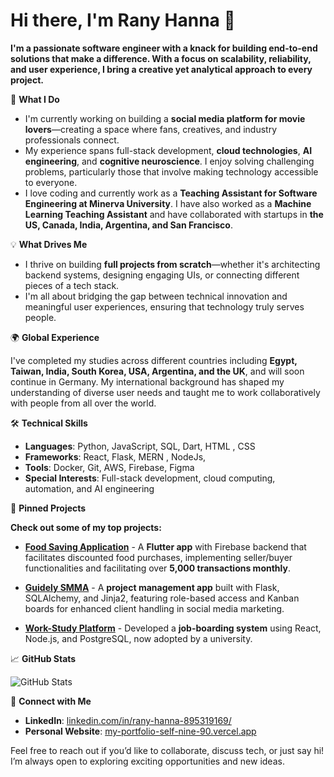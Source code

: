 # **Hi there, I'm Rany Hanna 👋**

**I'm a passionate software engineer with a knack for building end-to-end solutions that make a difference. With a focus on scalability, reliability, and user experience, I bring a creative yet analytical approach to every project.**

🚀 **What I Do**

- I'm currently working on building a **social media platform for movie lovers**—creating a space where fans, creatives, and industry professionals connect.
- My experience spans full-stack development, **cloud technologies**, **AI engineering**, and **cognitive neuroscience**. I enjoy solving challenging problems, particularly those that involve making technology accessible to everyone.
- I love coding and currently work as a **Teaching Assistant for Software Engineering at Minerva University**. I have also worked as a **Machine Learning Teaching Assistant** and have collaborated with startups in **the US, Canada, India, Argentina, and San Francisco**.

💡 **What Drives Me**

- I thrive on building **full projects from scratch**—whether it's architecting backend systems, designing engaging UIs, or connecting different pieces of a tech stack.
- I'm all about bridging the gap between technical innovation and meaningful user experiences, ensuring that technology truly serves people.

🌍 **Global Experience**

I've completed my studies across different countries including **Egypt, Taiwan, India, South Korea, USA, Argentina, and the UK**, and will soon continue in Germany. My international background has shaped my understanding of diverse user needs and taught me to work collaboratively with people from all over the world.

🛠️ **Technical Skills**

- **Languages**: Python, JavaScript, SQL, Dart, HTML , CSS
- **Frameworks**: React, Flask, MERN , NodeJs, 
- **Tools**: Docker, Git, AWS, Firebase, Figma
- **Special Interests**: Full-stack development, cloud computing, automation, and AI engineering

📌 **Pinned Projects**

**Check out some of my top projects:**

- **[Food Saving Application](https://github.com/Rany29-coder/food-saving-app)** - A **Flutter app** with Firebase backend that facilitates discounted food purchases, implementing seller/buyer functionalities and facilitating over **5,000 transactions monthly**.

- **[Guidely SMMA](https://github.com/Rany29-coder/Guidely-SMMA)** - A **project management app** built with Flask, SQLAlchemy, and Jinja2, featuring role-based access and Kanban boards for enhanced client handling in social media marketing.

- **[Work-Study Platform](https://github.com/Rany29-coder/WorkStudy)** - Developed a **job-boarding system** using React, Node.js, and PostgreSQL, now adopted by a university.

📈 **GitHub Stats**

![GitHub Stats](https://github-readme-stats.vercel.app/api?username=Rany29-coder\&show_icons=true\&theme=radical)

🤝 **Connect with Me**

- **LinkedIn**: [linkedin.com/in/rany-hanna-895319169/](https://www.linkedin.com/in/rany-hanna-895319169/)
- **Personal Website**: [my-portfolio-self-nine-90.vercel.app](https://my-portfolio-self-nine-90.vercel.app)

Feel free to reach out if you’d like to collaborate, discuss tech, or just say hi! I’m always open to exploring exciting opportunities and new ideas.
